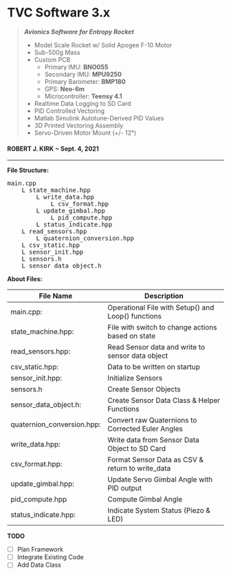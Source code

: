 # TVC Software 3.x

> ***Avionics Software for Entropy Rocket***
> - Model Scale Rocket w/ Solid Apogee F-10 Motor
> - Sub-500g Mass
> - Custom PCB
>   - Primary IMU: **BNO055**
>   - Secondary IMU: **MPU9250**
>   - Primary Barometer: **BMP180**
>   - GPS: **Neo-6m**
>   - Microcontroller: **Teensy 4.1**
> - Realtime Data Logging to SD Card
> - PID Controlled Vectoring
> - Matlab Simulink Autotune-Derived PID Values
> - 3D Printed Vectoring Assembly
> - Servo-Driven Motor Mount (+/- 12°)

#### ROBERT J. KIRK  ~  Sept. 4, 2021
 
___
**File Structure:**
<pre>
main.cpp
    L state_machine.hpp
        L write_data.hpp
            L csv_format.hpp
        L update_gimbal.hpp
            L pid_compute.hpp
        L status_indicate.hpp
    L read_sensors.hpp
        L quaternion_conversion.hpp
    L csv_static.hpp
    L sensor_init.hpp
    L sensors.h
    L sensor_data_object.h    
</pre>

**About Files:**

File Name | Description
----------|-----------
main.cpp:                  | Operational File with Setup() and Loop() functions
state_machine.hpp:         | File with switch to change actions based on state
read_sensors.hpp:          | Read Sensor data and write to sensor data object 
csv_static.hpp:            | Data to be written on startup
sensor_init.hpp:           | Initialize Sensors
sensors.h                  | Create Sensor Objects
sensor_data_object.h:      | Create Sensor Data Class & Helper Functions
quaternion_conversion.hpp: | Convert raw Quaternions to Corrected Euler Angles
write_data.hpp:            | Write data from Sensor Data Object to SD Card
csv_format.hpp:            | Format Sensor Data as CSV & return to write_data
update_gimbal.hpp:         | Update Servo Gimbal Angle with PID output
pid_compute.hpp            | Compute Gimbal Angle
status_indicate.hpp:       | Indicate System Status (Piezo & LED)


**TODO**
- [ ] Plan Framework
- [ ] Integrate Existing Code
- [ ] Add Data Class
